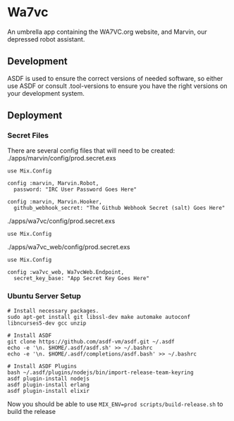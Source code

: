 # Wa7vc
An umbrella app containing the WA7VC.org website, and Marvin, our depressed robot assistant.

## Development
ASDF is used to ensure the correct versions of needed software, so either use ASDF or consult .tool-versions to ensure you have the right versions on your development system.


## Deployment

### Secret Files
There are several config files that will need to be created:
./apps/marvin/config/prod.secret.exs
```
use Mix.Config

config :marvin, Marvin.Robot,
  password: "IRC User Password Goes Here"

config :marvin, Marvin.Hooker,
  github_webhook_secret: "The Github Webhook Secret (salt) Goes Here"
```

./apps/wa7vc/config/prod.secret.exs
```
use Mix.Config
```

./apps/wa7vc_web/config/prod.secret.exs
```
use Mix.Config

config :wa7vc_web, Wa7vcWeb.Endpoint,
  secret_key_base: "App Secret Key Goes Here"
```

### Ubuntu Server Setup

```
# Install necessary packages.
sudo apt-get install git libssl-dev make automake autoconf libncurses5-dev gcc unzip

# Install ASDF
git clone https://github.com/asdf-vm/asdf.git ~/.asdf
echo -e '\n. $HOME/.asdf/asdf.sh' >> ~/.bashrc
echo -e '\n. $HOME/.asdf/completions/asdf.bash' >> ~/.bashrc

# Install ASDF Plugins
bash ~/.asdf/plugins/nodejs/bin/import-release-team-keyring
asdf plugin-install nodejs
asdf plugin-install erlang
asdf plugin-install elixir
```
Now you should be able to use `MIX_ENV=prod scripts/build-release.sh` to build the release
